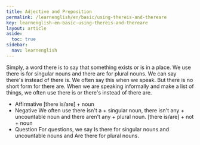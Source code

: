```yaml
---
title: Adjective and Preposition
permalink: /learnenglish/en/basic/using-thereis-and-thereare
key: learnenglish-en-basic-using-thereis-and-thereare
layout: article
aside:
  toc: true
sidebar:
  nav: learnenglish
---
```


<!-- SECTION #17 -->
Simply, a word there is to say that something exists or is in a place. We use there is for singular nouns and there are for plural nouns. We can say there's instead of there is. We often say this when we speak. But there is no short form for there are. When we are speaking informally and make a list of things, we often use there is or there's instead of there are.
- Affirmative
  [there is/are] + noun
- Negative
  We often use there isn't a + singular noun, there isn't any + uncountable noun and there aren't any + plural noun.
  [there is/are] + not + noun
- Question
  For questions, we say Is there for singular nouns and uncountable nouns and Are there for plural nouns. 